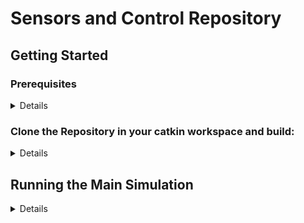 # Sensors and Control Repository

## Getting Started

### Prerequisites
<details>
 
- Ubuntu 20.04 (https://ubuntu.com/tutorials/install-ubuntu-desktop#1-overview)
- ROS
```Bash
sudo sh -c 'echo "deb http://packages.ros.org/ros/ubuntu $(lsb_release -sc) main" > /etc/apt/sources.list.d/ros-latest.list'
sudo apt-key adv --keyserver 'hkp://keyserver.ubuntu.com:80' --recv-key C1CF6E31E6BADE8868B172B4F42ED6FBAB17C654
sudo apt-get update
sudo apt-get install ros-noetic-desktop-full
```
- Catkin
```Bash
sudo apt-get install ros-noetic-catkin
```
- pcl-conversions
```Bash
sudo apt-get install ros-noetic-pcl-conversions
```
- Python3
```Bash
sudo apt-get update
sudo apt-get install python3
```
- Tensorflow
```Bash
pip3 install tensorflow
```
- libopencv-dev
```Bash
sudo apt-get install libopencv-dev
```
---
</details>

### Clone the Repository in your catkin workspace and build:
<details>
 
```bash
cd ~/catkin_ws/src
git clone git@github.com:lukuky64/SaC_CATHETER_NAV.git
```

Navigate to your Catkin workspace and build the project:

```bash
cd ~/catkin_ws
catkin_make
source devel/setup.bash
```

</details>

## Running the Main Simulation
<details>
 
1. Set the environment variable (replace the path in the quotes with the path to your `data folder`):
 
```bash
export MY_PATH="/home/lukuky64/Desktop/Aortic_catheter_project"
```

2. Launch the main simulation:
```bash
roslaunch main main.launch
```
---

3. Unpause publisher:
```Bash
rosservice call /set_paused "data: false" 
```

To pause again:
```Bash
rosservice call /set_paused "data: true" 
```
</details>
